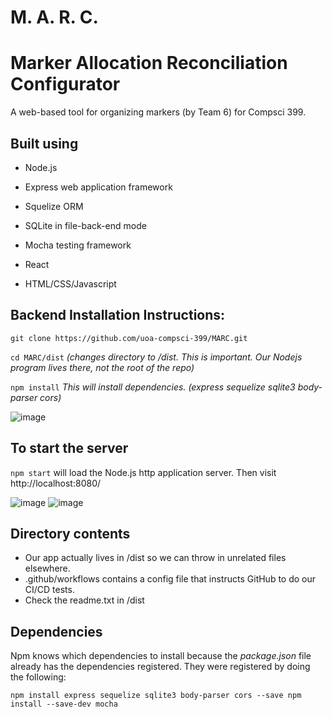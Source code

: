 # M. A. R. C.
# Marker Allocation Reconciliation Configurator 
A web-based tool for organizing markers (by Team 6) for Compsci 399.

## Built using
+ Node.js
+ Express web application framework

+ Squelize ORM
+ SQLite in file-back-end mode

+ Mocha testing framework

+ React
+ HTML/CSS/Javascript

## Backend Installation Instructions:

`git clone https://github.com/uoa-compsci-399/MARC.git`

`cd MARC/dist` *(changes directory to /dist. This is important. Our Nodejs program lives there, not the root of the repo)* 

`npm install` *This will install dependencies.  (express sequelize sqlite3 body-parser cors)*

![image](https://user-images.githubusercontent.com/80251770/113613893-efb02200-96a5-11eb-84a1-e9af5a4a9db8.png)

## To start the server

`npm start` will load the Node.js http application server. Then visit http://localhost:8080/

![image](https://user-images.githubusercontent.com/80251770/113612930-91cf0a80-96a4-11eb-9be5-8dd564c60d33.png)
![image](https://user-images.githubusercontent.com/69673783/113281683-65cd2580-9342-11eb-8ccf-88ad27b1777f.png)

## Directory contents
+ Our app actually lives in /dist so we can throw in unrelated files elsewhere.
+ .github/workflows contains a config file that instructs GitHub to do our CI/CD tests.
+ Check the readme.txt in /dist

## Dependencies
Npm knows which dependencies to install because the *package.json* file already has the dependencies registered. They were registered by doing the following:

`npm install express sequelize sqlite3 body-parser cors --save
npm install --save-dev mocha`


